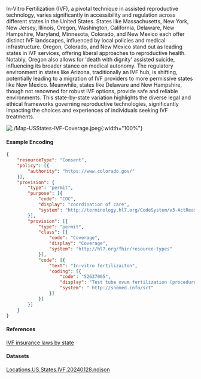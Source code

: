 
In-Vitro Fertilization (IVF), a pivotal technique in assisted reproductive technology, varies significantly in accessibility and regulation across different states in the United States. States like Massachusetts, New York, New Jersey, Illinois, Oregon, Washington, California, Delaware, New Hampshire, Maryland, Minnesota, Colorado, and New Mexico each offer distinct IVF landscapes, influenced by local policies and medical infrastructure. Oregon, Colorado, and New Mexico stand out as leading states in IVF services, offering liberal approaches to reproductive health. Notably, Oregon also allows for 'death with dignity' assisted suicide, influencing its broader stance on medical autonomy. The regulatory environment in states like Arizona, traditionally an IVF hub, is shifting, potentially leading to a migration of IVF providers to more permissive states like New Mexico. Meanwhile, states like Delaware and New Hampshire, though not renowned for robust IVF options, provide safe and reliable environments. This state-by-state variation highlights the diverse legal and ethical frameworks governing reproductive technologies, significantly impacting the choices and experiences of individuals seeking IVF treatments.

<!-- MA, NY, NJ, IL, OR, WA, CA, DE, NH, MD, MN, CO, NM (New Mexico may end up taking over the Arizona IVF market...this is my prediction. Arizona has been the IVF version of Silicon Valley--but the leadership there are pushing embryo personhood. So I am trying to sway people from Arizona even though there is this hub for IVF. I am expecting Arizona providers to move to New Mexico) Delaware and New Hampshire arent really known for having strong IVF options, but those would be safe states. 

OR, CO, and NM are the three best...

No restrictions of any kind on terminations in CO, OR, or NM. Late term terminations are allowed in other states with ethics committee approvals. -->


![./Map-USStates-IVF-Coverage.jpeg](./Map-USStates-IVF-Coverage.jpg){:width="100%"}

#### Example Encoding  

```json
{ 
    "resourceType": "Consent",
    "policy": [{
        "authority": "https://www.colorado.gov/"
    }],
    "provision": {
        "type": "permit",
        "purpose": [{
            "code": "COC",
            "display": "coordination of care",
            "system": "http://terminology.hl7.org/CodeSystem/v3-ActReason"
        }],
        "provision": [{
            "type": "permit",
            "class": [{
                "code": "Coverage",
                "display": "Coverage",
                "system": "http://hl7.org/fhir/resource-types"
            }],
            "code": [{
                "text": "In-vitro fertilizaiton",
                "coding": [{
                    "code": "52637005",
                    "display": "Test tube ovum fertilization (procedure)",
                    "system": " http://snomed.info/sct"
                }]
            }]
        }]
    }
}
```

#### References  
[IVF insurance laws by state](https://fertilityspace.io/blog/ivf-insurance-laws-by-state)


#### Datasets
[Locations.US.States.IVF.20240128.ndjson](Locations.US.States.IVF.20240128.ndjson)  